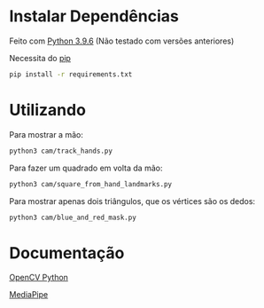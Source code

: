 # Instalar Dependências

Feito com [Python 3.9.6](https://www.python.org/downloads/) (Não testado com versões anteriores)

Necessita do [pip](https://github.com/pypa/get-pip)

```bash
pip install -r requirements.txt
```

# Utilizando

Para mostrar a mão:
```bash
python3 cam/track_hands.py
```

Para fazer um quadrado em volta da mão:
```bash
python3 cam/square_from_hand_landmarks.py
```

Para mostrar apenas dois triângulos, que os vértices são os dedos:

```bash
python3 cam/blue_and_red_mask.py
```

# Documentação

[OpenCV Python](https://docs.opencv.org/4.5.3/d6/d00/tutorial_py_root.html)

[MediaPipe](https://google.github.io/mediapipe/solutions/solutions.html)
